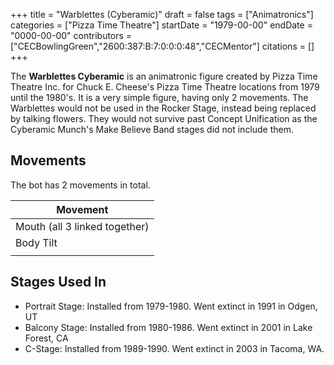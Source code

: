 +++
title = "Warblettes (Cyberamic)"
draft = false
tags = ["Animatronics"]
categories = ["Pizza Time Theatre"]
startDate = "1979-00-00"
endDate = "0000-00-00"
contributors = ["CECBowlingGreen","2600:387:B:7:0:0:0:48","CECMentor"]
citations = []
+++

The **Warblettes Cyberamic** is an animatronic figure created by Pizza Time Theatre Inc. for Chuck E. Cheese's Pizza Time Theatre locations from 1979 until the 1980's. It is a very simple figure, having only 2 movements. The Warblettes would not be used in the Rocker Stage, instead being replaced by talking flowers. They would not survive past Concept Unification as the Cyberamic Munch's Make Believe Band stages did not include them.

## Movements

The bot has 2 movements in total.

| Movement                      |
|-------------------------------|
| Mouth (all 3 linked together) |
| Body Tilt                     |
|                               |

## Stages Used In

- Portrait Stage: Installed from 1979-1980. Went extinct in 1991 in Odgen, UT
- Balcony Stage: Installed from 1980-1986. Went extinct in 2001 in Lake Forest, CA
- C-Stage: Installed from 1989-1990. Went extinct in 2003 in Tacoma, WA.